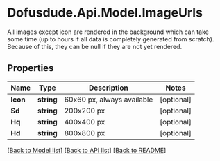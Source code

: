 # Dofusdude.Api.Model.ImageUrls
All images except icon are rendered in the background which can take some time (up to hours if all data is completely generated from scratch). Because of this, they can be null if they are not yet rendered.

## Properties

Name | Type | Description | Notes
------------ | ------------- | ------------- | -------------
**Icon** | **string** | 60x60 px, always available | [optional] 
**Sd** | **string** | 200x200 px | [optional] 
**Hq** | **string** | 400x400 px | [optional] 
**Hd** | **string** | 800x800 px | [optional] 

[[Back to Model list]](../README.md#documentation-for-models) [[Back to API list]](../README.md#documentation-for-api-endpoints) [[Back to README]](../README.md)

